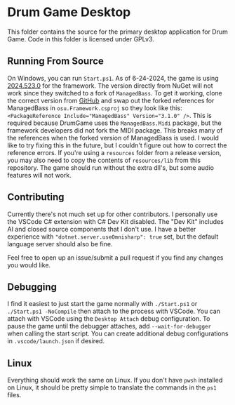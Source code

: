 # Drum Game Desktop
This folder contains the source for the primary desktop application for Drum Game. Code in this folder is licensed under GPLv3.


## Running From Source
On Windows, you can run `Start.ps1`. As of 6-24-2024, the game is using [2024.523.0](https://www.nuget.org/packages/ppy.osu.Framework/2024.523.0) for the framework. The version directly from NuGet will not work since they switched to a fork of `ManagedBass`. To get it working, clone the correct version from [GitHub](https://github.com/ppy/osu-framework) and swap out the forked references for ManagedBass in `osu.Framework.csproj` so they look like this: `<PackageReference Include="ManagedBass" Version="3.1.0" />`. This is required because DrumGame uses the `ManagedBass.Midi` package, but the framework developers did not fork the MIDI package. This breaks many of the references when the forked version of ManagedBass is used. I would like to try fixing this in the future, but I couldn't figure out how to correct the reference errors.
If you're using a `resources` folder from a release version, you may also need to copy the contents of `resources/lib` from this repository. The game should run without the extra dll's, but some audio features will not work.

## Contributing
Currently there's not much set up for other contributors. I personally use the VSCode C# extension with C# Dev Kit disabled. The "Dev Kit" includes AI and closed source components that I don't use. I have a better experience with `"dotnet.server.useOmnisharp": true` set, but the default language server should also be fine.

Feel free to open up an issue/submit a pull request if you find any changes you would like.

## Debugging
I find it easiest to just start the game normally with `./Start.ps1` or `./Start.ps1 -NoCompile` then attach to the process with VSCode. You can attach with VSCode using the `Desktop Attach` debug configuration. To pause the game until the debugger attaches, add `--wait-for-debugger` when calling the start script. You can create additional debug configurations in `.vscode/launch.json` if desired.

## Linux
Everything should work the same on Linux. If you don't have `pwsh` installed on Linux, it should be pretty simple to translate the commands in the `ps1` files.
